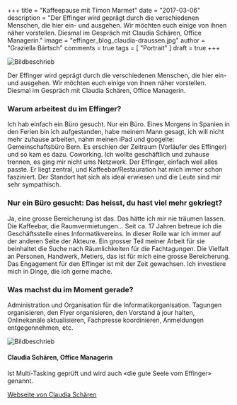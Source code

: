+++
title = "Kaffeepause mit Timon Marmet"
date = "2017-03-06"
description = "Der Effinger wird geprägt durch die verschiedenen Menschen, die hier ein- und ausgehen. Wir möchten euch einige von ihnen näher vorstellen. Diesmal im Gespräch mit Claudia Schären, Office Managerin."
image = "effinger_blog_claudia-draussen.jpg"
author = "Graziella Bärtsch"
comments = true
tags = [ "Portrait" ]
draft = true
+++

![Bildbeschrieb](effinger_blog_claudia-compi.jpg)

<div class="lead">
Der Effinger wird geprägt durch die verschiedenen Menschen, die hier ein- und ausgehen. Wir möchten euch einige von ihnen näher vorstellen. Diesmal im Gespräch mit Claudia Schären, Office Managerin.
</div>

### Warum arbeitest du im Effinger?
Ich hab einfach ein Büro gesucht. Nur ein Büro. Eines Morgens in Spanien in den Ferien bin ich aufgestanden, habe meinem Mann gesagt, ich will nicht mehr zuhause arbeiten, nahm meinen iPad und googelte: Gemeinschaftsbüro Bern. Es erschien der Zeitraum (Vorläufer des Effinger) und so kam es dazu. Coworking.
Ich wollte geschäftlich und zuhause trennen, es ging mir nicht ums Netzwerk. Der Effinger, einfach weil alles passte. Er liegt zentral, und Kaffeebar/Restauration hat mich immer schon fasziniert. Der Standort hat sich als ideal erwiesen und die Leute sind mir sehr sympathisch.

### Nur ein Büro gesucht: Das heisst, du hast viel mehr gekriegt?
Ja, eine grosse Bereicherung ist das. Das hätte ich mir nie träumen lassen. Die Kaffeebar, die Raumvermietungen... Seit ca. 17 Jahren betreue ich die Geschäftsstelle eines Informatikvereins. In dieser Rolle war ich immer auf der anderen Seite der Akteure. Ein grosser Teil meiner Arbeit für sie beinhaltet die Suche nach Räumlichkeiten für die Fachtagungen.
Die Vielfalt an Personen, Handwerk, Metiers, das ist für mich eine grosse Bereicherung. Das Engagement für den Effinger ist mit der Zeit gewachsen. Ich investiere mich in Dinge, die ich gerne mache.

### Was machst du im Moment gerade?
Administration und Organisation für die Informatikorganisation. Tagungen organisieren, den Flyer organisieren, den Vorstand à jour halten, Onlinekanäle aktualisieren, Fachpresse koordinieren, Anmeldungen entgegennehmen, etc.

![Bildbeschrieb](effinger_blog_claudia-klein.jpg)

#### Claudia Schären, Office Managerin
Ist Multi-Tasking geprüft und wird auch «die gute Seele vom Effinger» genannt.

[Webseite von Claudia Schären](http://www.a-und-o.ch/)
